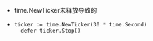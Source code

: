 - time.NewTicker未释放导致的
- ```
  ticker := time.NewTicker(30 * time.Second)
  	defer ticker.Stop()
  ```